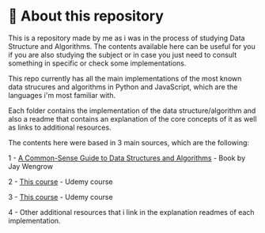 # :bookmark_tabs: About this repository

This is a repository made by me as i was in the process of studying Data Structure and Algorithms. The contents available here can be useful for you if you are also studying the subject or in case you just need to consult something in specific or check some implementations.

This repo currently has all the main implementations of the most known data strucures and algorithms in Python and JavaScript, which are the languages i'm most familiar with.

Each folder contains the implementation of the data structure/algorithm and also a readme that contains an explanation of the core concepts of it as well as links to additional resources.

The contents here were based in 3 main sources, which are the following:

1 - [A Common-Sense Guide to Data Structures and Algorithms](https://github.com/GustavoKristoffersen/data-structures-and-algorithms/blob/main/extras/docs/A%20Common-Sense%20Guide%20to%20Data%20Structures%20and%20Algorithms_%20Level%20Up%20Your%20Core%20Programming%20Skills) - Book by Jay Wengrow

2 - [This course](https://www.udemy.com/course/estrutura-de-dados-e-algoritmos-python-guia-completo) - Udemy course

3 - [This course](https://www.udemy.com/course/master-the-coding-interview-data-structures-algorithms) - Udemy course

4 - Other additional resources that i link in the explanation readmes of each implementation.


